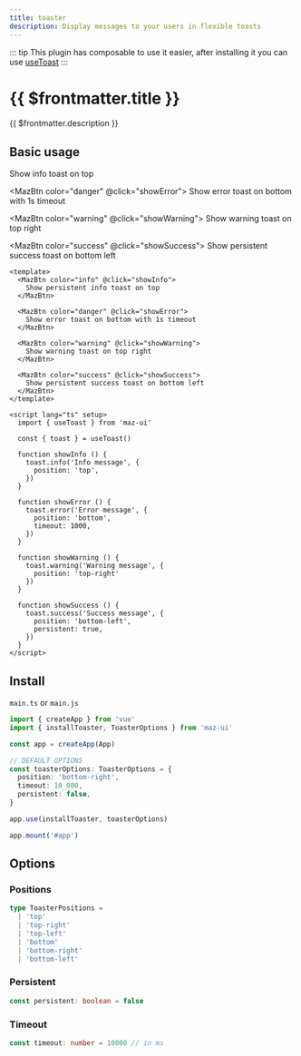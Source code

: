 ```yaml
---
title: toaster
description: Display messages to your users in flexible toasts
---
```


::: tip
This plugin has composable to use it easier, after installing it you can use [useToast](./../composables/use-toast.md)
:::

# {{ $frontmatter.title }}

{{ $frontmatter.description }}

## Basic usage

<div class="flex flex-wrap gap-05">
  <MazBtn color="info" @click="showInfo">
    Show info toast on top
  </MazBtn>

  <MazBtn color="danger" @click="showError">
    Show error toast on bottom with 1s timeout
  </MazBtn>

  <MazBtn color="warning" @click="showWarning">
    Show warning toast on top right
  </MazBtn>

  <MazBtn color="success" @click="showSuccess">
    Show persistent success toast on bottom left
  </MazBtn>
</div>

```vue
<template>
  <MazBtn color="info" @click="showInfo">
    Show persistent info toast on top
  </MazBtn>

  <MazBtn color="danger" @click="showError">
    Show error toast on bottom with 1s timeout
  </MazBtn>

  <MazBtn color="warning" @click="showWarning">
    Show warning toast on top right
  </MazBtn>

  <MazBtn color="success" @click="showSuccess">
    Show persistent success toast on bottom left
  </MazBtn>
</template>

<script lang="ts" setup>
  import { useToast } from 'maz-ui'

  const { toast } = useToast()

  function showInfo () {
    toast.info('Info message', {
      position: 'top',
    })
  }

  function showError () {
    toast.error('Error message', {
      position: 'bottom',
      timeout: 1000,
    })
  }

  function showWarning () {
    toast.warning('Warning message', {
      position: 'top-right'
    })
  }

  function showSuccess () {
    toast.success('Success message', {
      position: 'bottom-left',
      persistent: true,
    })
  }
</script>
```

<script lang="ts" setup>
  import { useToast } from 'maz-ui'

  const { toast } = useToast()

  function showInfo () {
    toast.info('Info message', {
      position: 'top',
    })
  }

  function showError () {
    toast.error('Error message', {
      position: 'bottom',
      timeout: 1000,
    })
  }

  function showWarning () {
    toast.warning('Warning message', {
      position: 'top-right',
    })
  }

  function showSuccess () {
    toast.success('Success message', {
      position: 'bottom-left',
      persistent: true,
    })
  }
</script>

## Install

`main.ts` or `main.js`

```ts
import { createApp } from 'vue'
import { installToaster, ToasterOptions } from 'maz-ui'

const app = createApp(App)

// DEFAULT OPTIONS
const toasterOptions: ToasterOptions = {
  position: 'bottom-right',
  timeout: 10_000,
  persistent: false,
}

app.use(installToaster, toasterOptions)

app.mount('#app')
```

## Options

### Positions

```ts
type ToasterPositions =
  | 'top'
  | 'top-right'
  | 'top-left'
  | 'bottom'
  | 'bottom-right'
  | 'bottom-left'
```

### Persistent

```ts
const persistent: boolean = false
```

### Timeout

```ts
const timeout: number = 10000 // in ms
```
